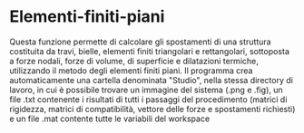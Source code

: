 # Elementi-finiti-piani
Questa funzione permette di calcolare gli spostamenti di una struttura costituita da travi, bielle, elementi finiti triangolari e rettangolari, sottoposta a forze nodali, forze di volume, di superficie e dilatazioni termiche, utilizzando il metodo degli elementi finiti piani.
Il programma crea automaticamente una cartella denominata "Studio", nella stessa directory di lavoro, in cui è possibile trovare un immagine del sistema (.png e .fig), un file .txt contenente i risultati di tutti i passaggi del procedimento (matrici di rigidezza, matrici di compatibilità, vettore delle   forze e spostamenti richiesti) e un file .mat contente tutte le variabili del workspace
